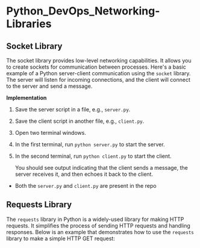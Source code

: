 # Python_DevOps_Networking-Libraries

## Socket Library

The socket library provides low-level networking capabilities. It allows you to create sockets for communication between processes. Here's a basic example of a Python server-client communication using the `socket` library. The server will listen for incoming connections, and the client will connect to the server and send a message.

**Implementation**

1. Save the server script in a file, e.g., `server.py`.
2. Save the client script in another file, e.g., `client.py`.
3. Open two terminal windows.
4. In the first terminal, run `python server.py` to start the server.
5. In the second terminal, run `python client.py` to start the client.

    You should see output indicating that the client sends a message, the server receives it, and then echoes it back to the client.

- Both the `server.py` and `client.py` are present in the repo 


##  Requests Library

The `requests` library in Python is a widely-used library for making HTTP requests. It simplifies the process of sending HTTP requests and handling responses. Below is an example that demonstrates how to use the `requests` library to make a simple HTTP GET request:
